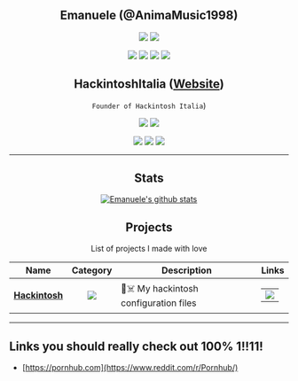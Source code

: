 <div align="center">

## Emanuele (@AnimaMusic1998)

[![](https://img.shields.io/badge/OS-macOS%20Bug%20Sure-informational?style=flat&logo=apple&logoColor=white&color=AC4142)](https://www.apple.com/)
[![](https://img.shields.io/badge/Code-Python-informational?style=flat&logo=python&logoColor=white&color=AC4142)](https://python.org)

[![](https://img.shields.io/badge/-Facebook-informational?style=for-the-badge&logo=facebook&logoColor=white&color=3b5998)](https://facebook.com/AnimaMusic1998)
[![](https://img.shields.io/badge/-Twitter-informational?style=for-the-badge&logo=twitter&logoColor=white&color=00aced)](https://twitter.com/AnimaMusic1998)
[![](https://img.shields.io/badge/-Instagram-informational?style=for-the-badge&logo=instagram&logoColor=white&color=C13584)](https://instagram.com/_emanuelepietropaolo_/)
[![](https://img.shields.io/badge/-Telegram-informational?style=for-the-badge&logo=telegram&logoColor=white&color=0088cc)](https://t.me/AnimaMusic1998)

## HackintoshItalia (<a href="https://www.hackintoshitalia.it/"><b>Website</b></a>)


`Founder of Hackintosh Italia`)

[![](https://img.shields.io/badge/OS-macOS%20Bug%20Sure-informational?style=flat&logo=apple&logoColor=white&color=AC4142)](https://www.apple.com/)
[![](https://img.shields.io/badge/Code-Python-informational?style=flat&logo=python&logoColor=white&color=AC4142)](https://python.org)

[![](https://img.shields.io/badge/-Facebook-informational?style=for-the-badge&logo=facebook&logoColor=white&color=3b5998)](https://facebook.com/HackintoshItalia.official)
[![](https://img.shields.io/badge/-Instagram-informational?style=for-the-badge&logo=instagram&logoColor=white&color=C13584)](https://instagram.com/hackintoshitalia.official/)
[![](https://img.shields.io/badge/-Telegram-informational?style=for-the-badge&logo=telegram&logoColor=white&color=0088cc)](https://t.me/HackintoshItalia)

<hr>

## Stats

[![Emanuele's github stats](https://github-readme-stats.vercel.app/api?username=Emanuele-1998)](https://github.com/anuraghazra/github-readme-stats)


## Projects

List of projects I made with love

| Name | Category | Description | Links |
| --- | :---: | --- | --- |  
| <a href="https://www.hackintoshitalia.it/"><b>Hackintosh</b></a> | [![](https://img.shields.io/badge/🔧-%20Tools-informational?style=flat&logoColor=white&color=9b59b6)]() | 🍎☠️ My hackintosh configuration files | <table><tr><td> [![](https://img.shields.io/badge/-🌎-informational?style=flat&logoColor=black&color=white)]("https://www.hackintoshitalia.it/) </td></tr></table> | 
<hr>
</div>

## Links you should really check out 100% 1!!11!

- [https://pornhub.com](https://www.reddit.com/r/Pornhub/)
